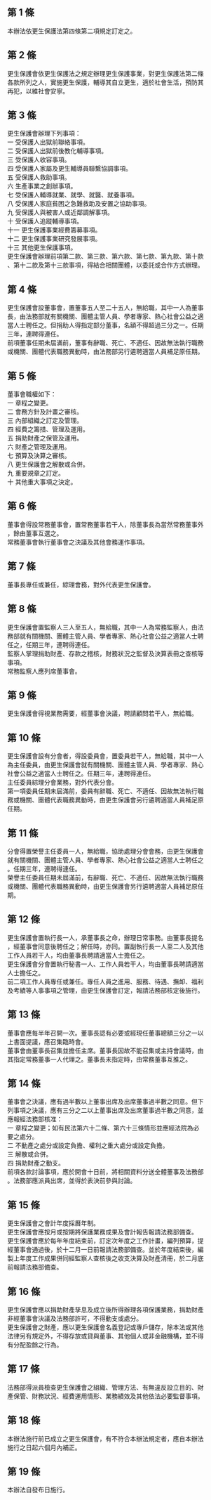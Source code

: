 第 1 條
-------
本辦法依更生保護法第四條第二項規定訂定之。

第 2 條
-------
更生保護會依更生保護法之規定辦理更生保護事業，對更生保護法第二條  
各款所列之人，實施更生保護，輔導其自立更生，適於社會生活，預防其  
再犯，以維社會安寧。

第 3 條
-------
更生保護會辦理下列事項：  
一  受保護人出獄前聯絡事項。  
二  受保護人出獄前後教化輔導事項。  
三  受保護人收容事項。  
四  受保護人家屬及更生輔導員聯繫協調事項。  
五  受保護人救助事項。  
六  生產事業之創辦事項。  
七  受保護人輔導就業、就學、就醫、就養事項。  
八  受保護人家庭貧困之急難救助及安置之協助事項。  
九  受保護人與被害人或近鄰調解事項。  
十  受保護人追蹤輔導事項。  
十一  更生保護事業經費籌募事項。  
十二  更生保護事業研究發展事項。  
十三  其他更生保護事項。  
更生保護會辦理前項第二款、第三款、第六款、第七款、第九款、第十款  
、第十二款及第十三款事項，得結合相關團體，以委託或合作方式辦理。

第 4 條
-------
更生保護會設董事會，置董事五人至二十五人，無給職，其中一人為董事  
長，由法務部就有關機關、團體主管人員、學者專家、熱心社會公益之適  
當人士聘任之。但捐助人得指定部分董事，名額不得超過三分之一。任期  
三年，連聘得連任。  
前項董事任期未屆滿前，董事有辭職、死亡、不適任、因故無法執行職務  
或機關、團體代表職務異動時，由法務部另行遴聘適當人員補足原任期。

第 5 條
-------
董事會職權如下：  
一  章程之變更。  
二  會務方針及計畫之審核。  
三  內部組織之訂定及管理。  
四  經費之籌措、管理及運用。  
五  捐助財產之保管及運用。  
六  財產之管理及運用。  
七  預算及決算之審核。  
八  更生保護會之解散或合併。  
九  重要規章之訂定。  
十  其他重大事項之決定。

第 6 條
-------
董事會得設常務董事會，置常務董事若干人，除董事長為當然常務董事外  
，餘由董事互選之。  
常務董事會執行董事會之決議及其他會務運作事項。

第 7 條
-------
董事長專任或兼任，綜理會務，對外代表更生保護會。

第 8 條
-------
更生保護會置監察人三人至五人，無給職，其中一人為常務監察人，由法  
務部就有關機關、團體主管人員、學者專家、熱心社會公益之適當人士聘  
任之，任期三年，連聘得連任。  
監察人掌理捐助財產、存款之稽核，財務狀況之監督及決算表冊之查核等  
事項。  
常務監察人應列席董事會。

第 9 條
-------
更生保護會得視業務需要，經董事會決議，聘請顧問若干人，無給職。

第 10 條
--------
更生保護會設有分會者，得設委員會，置委員若干人，無給職，其中一人  
為主任委員，由更生保護會就有關機關、團體主管人員、學者專家、熱心  
社會公益之適當人士聘任之。任期三年，連聘得連任。  
主任委員綜理分會業務，對外代表分會。  
第一項委員任期未屆滿前，委員有辭職、死亡、不適任、因故無法執行職  
務或機關、團體代表職務異動時，由更生保護會另行遴聘適當人員補足原  
任期。

第 11 條
--------
分會得置榮譽主任委員一人，無給職，協助處理分會會務，由更生保護會  
就有關機關、團體主管人員、學者專家、熱心社會公益之適當人士聘任之  
。任期三年，連聘得連任。  
榮譽主任委員任期未屆滿前，有辭職、死亡、不適任、因故無法執行職務  
或機關、團體代表職務異動時，由更生保護會另行遴聘適當人員補足原任  
期。

第 12 條
--------
更生保護會置執行長一人，承董事長之命，辦理日常事務。由董事長提名  
，經董事會同意後聘任之；解任時，亦同。置副執行長一人至二人及其他  
工作人員若干人，均由董事長聘請適當人士擔任之。  
更生保護會分會置執行秘書一人、工作人員若干人，均由董事長聘請適當  
人士擔任之。  
前二項工作人員專任或兼任。專任人員之進用、服務、待遇、撫卹、福利  
及考績等人事事項之管理，由更生保護會訂定，報請法務部核定後施行。

第 13 條
--------
董事會應每半年召開一次。董事長認有必要或經現任董事總額三分之一以  
上書面提議，應召集臨時會。  
董事會由董事長召集並擔任主席。董事長因故不能召集或主持會議時，由  
其指定常務董事一人代理之。董事長未指定時，由常務董事互推之。

第 14 條
--------
董事會之決議，應有過半數以上董事出席及出席董事過半數之同意。但下  
列事項之決議，應有三分之二以上董事出席及出席董事過半數之同意，並  
應報經法務部核准：  
一  章程之變更；如有民法第六十二條、第六十三條情形並應經法院為必  
    要之處分。  
二  不動產之處分或設定負擔、權利之重大處分或設定負擔。  
三  解散或合併。  
四  捐助財產之動支。  
前項各款討論事項，應於開會十日前，將相關資料分送全體董事及法務部  
。法務部應派員出席，並得於表決前參與討論。

第 15 條
--------
更生保護會之會計年度採曆年制。  
更生保護會應按月或按期將保護業務成果及會計報告報請法務部備查。  
更生保護會應於每年年度結束前，訂定次年度之工作計畫，編列預算，提  
經董事會通過後，於十二月一日前報請法務部備查。並於年度結束後，編  
製上年度工作成果併同經監察人查核後之收支決算及財產清冊，於二月底  
前報請法務部備查。

第 16 條
--------
更生保護會應以捐助財產孳息及成立後所得辦理各項保護業務，捐助財產  
非經董事會決議及法務部許可，不得動支或處分。  
更生保護會之財產，應以更生保護會名義登記或專戶儲存，除本法或其他  
法律另有規定外，不得存放或貸與董事、其他個人或非金融機構，並不得  
有分配盈餘之行為。

第 17 條
--------
法務部得派員檢查更生保護會之組織、管理方法、有無違反設立目的、財  
產保管、財務狀況、經費運用情形、業務績效及其他依法必要監督事項。

第 18 條
--------
本辦法施行前已成立之更生保護會，有不符合本辦法規定者，應自本辦法  
施行之日起六個月內補正。

第 19 條
--------
本辦法自發布日施行。

